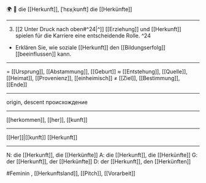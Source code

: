 🌍 🔴 die [[Herkunft]], [ˈhɛʁˌkʊnft]
die [[Herkünfte]]

---
3.	[[2 Unter Druck nach oben#^24|^]] [[Erziehung]] und [[Herkunft]] spielen für die Karriere eine entscheidende Rolle. ^24


- Erklären Sie, wie soziale [[Herkunft]] den [[Bildungserfolg]] [[beeinflussen]] kann.  


---
= [[Ursprung]], [[Abstammung]], [[Geburt]]
≈ [[Entstehung]], [[Quelle]], [[Heimat]], [[Provenienz]],  [[einheimisch]]
≠ [[Ziel]], [[Bestimmung]], [[Ende]]

---
origin, descent
происхождение

---
[[herkommen]], [[her]], [[kunft]]

---
[[Her]]|[[kunft]]
[[Herkunft]]


---
N: die [[Herkunft]], die [[Herkünfte]]
A: die [[Herkunft]], die [[Herkünfte]]
G: der [[Herkunft]], der [[Herkünfte]]
D: der [[Herkunft]], den [[Herkünften]]

#Feminin , [[Herkunftsland]], [[Pitch]], [[Vorarbeit]]